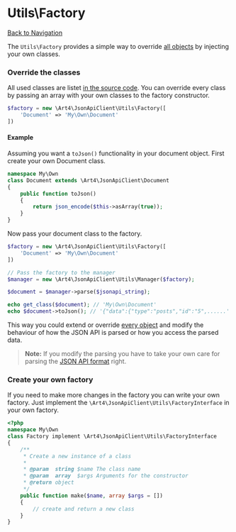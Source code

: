 # Utils\Factory
[Back to Navigation](README.md)

The `Utils\Factory` provides a simple way to override [all objects](objects-introduction.md#all-objects) by injecting your own classes.

### Override the classes

All used classes are listet [in the source code](../src/Utils/Factory.php#L12). You can override every class by passing an array with your own classes to the factory constructor.

```php
$factory = new \Art4\JsonApiClient\Utils\Factory([
    'Document' => 'My\Own\Document'
])
```

#### Example

Assuming you want a `toJson()` functionality in your document object. First create your own Document class.

```php
namespace My\Own
class Document extends \Art4\JsonApiClient\Document
{
    public function toJson()
    {
        return json_encode($this->asArray(true));
    }
}
```

Now pass your document class to the factory.

```php
$factory = new \Art4\JsonApiClient\Utils\Factory([
    'Document' => 'My\Own\Document'
])

// Pass the factory to the manager
$manager = new \Art4\JsonApiClient\Utils\Manager($factory);

$document = $manager->parse($jsonapi_string);

echo get_class($document); // 'My\Own\Document'
echo $document->toJson(); // '{"data":{"type":"posts","id":"5",......'
```

This way you could extend or override [every object](objects-introduction.md#all-objects) and modify the behaviour of how the JSON API is parsed or how you access the parsed data.

> **Note:** If you modify the parsing you have to take your own care for parsing the [JSON API format](http://jsonapi.org/format) right.

### Create your own factory

If you need to make more changes in the factory you can write your own factory. Just implement the `\Art4\JsonApiClient\Utils\FactoryInterface` in your own factory.

```php
<?php
namespace My\Own
class Factory implement \Art4\JsonApiClient\Utils\FactoryInterface
{
    /**
     * Create a new instance of a class
     *
     * @param  string $name The class name
     * @param  array  $args Arguments for the constructor
     * @return object
     */
    public function make($name, array $args = [])
    {
        // create and return a new class
    }
}
```
